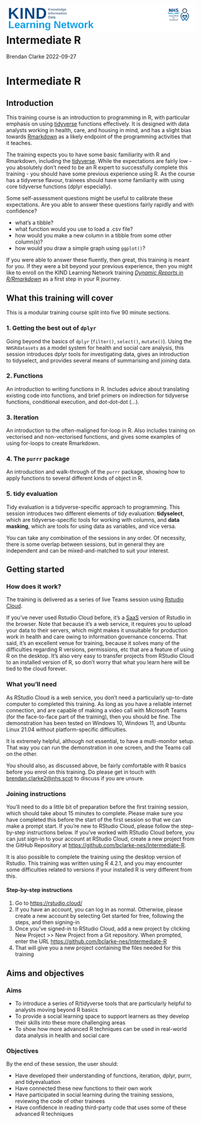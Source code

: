 ![](img/header.png) Intermediate R
================
Brendan Clarke
2022-09-27

# Intermediate R

## Introduction

This training course is an introduction to programming in R, with
particular emphasis on using [tidyverse](https://www.tidyverse.org/)
functions effectively. It is designed with data analysts working in
health, care, and housing in mind, and has a slight bias towards
[Rmarkdown](https://rmarkdown.rstudio.com/) as a likely endpoint of the
programming activities that it teaches.

The training expects you to have some basic familiarity with R and
Rmarkdown, including the [tidyverse](https://www.tidyverse.org/). While
the expectations are fairly low - you absolutely don’t need to be an R
expert to successfully complete this training - you should have some
previous experience using R. As the course has a tidyverse flavour,
trainees should have some familiarity with using core tidyverse
functions (dplyr especially).

Some self-assessment questions might be useful to calibrate these
expectations. Are you able to answer these questions fairly rapidly and
with confidence?

-   what’s a tibble?
-   what function would you use to load a .csv file?
-   how would you make a new column in a tibble from some other
    column(s)?
-   how would you draw a simple graph using `ggplot()`?

If you were able to answer these fluently, then great, this training is
meant for you. If they were a bit beyond your previous experience, then
you might like to enroll on the KIND Learning Network training [*Dynamic
Reports in R/Rmarkdown*](https://learn.nes.nhs.scot/62249) as a first
step in your R journey.

## What this training will cover

This is a modular training course split into five 90 minute sections.

### 1. Getting the best out of `dplyr`

Going beyond the basics of `dplyr` (`filter()`, `select()`, `mutate()`).
Using the `NHSRdatasets` as a model system for health and social care
analysis, this session introduces dplyr tools for investigating data,
gives an introduction to tidyselect, and provides several means of
summarising and joining data.

### 2. Functions

An introduction to writing functions in R. Includes advice about
translating existing code into functions, and brief primers on
indirection for tidyverse functions, conditional execution, and
dot-dot-dot (…).

### 3. Iteration

An introduction to the often-maligned for-loop in R. Also includes
training on vectorised and non-vectorised functions, and gives some
examples of using for-loops to create Rmarkdown.

### 4. The `purrr` package

An introduction and walk-through of the `purrr` package, showing how to
apply functions to several different kinds of object in R.

### 5. tidy evaluation

Tidy evaluation is a tidyverse-specific approach to programming. This
session introduces two different elements of tidy evaluation:
**tidyselect**, which are tidyverse-specific tools for working with
columns, and **data masking**, which are tools for using data as
variables, and vice versa.

You can take any combination of the sessions in any order. Of necessity,
there is some overlap between sessions, but in general they are
independent and can be mixed-and-matched to suit your interest.

## Getting started

### How does it work?

The training is delivered as a series of live Teams session using
[Rstudio Cloud](https://rstudio.cloud/).

If you’ve never used Rstudio Cloud before, it’s a
[SaaS](https://en.wikipedia.org/wiki/Software_as_a_service) version of
Rstudio in the browser. Note that because it’s a web service, it
requires you to upload your data to their servers, which might makes it
unsuitable for production work in health and care owing to information
governance concerns. That said, it’s an excellent venue for training,
because it solves many of the difficulties regarding R versions,
permissions, etc that are a feature of using R on the desktop. It’s also
very easy to transfer projects from RStudio Cloud to an installed
version of R, so don’t worry that what you learn here will be tied to
the cloud forever.

### What you’ll need

As RStudio Cloud is a web service, you don’t need a particularly
up-to-date computer to completed this training. As long as you have a
reliable internet connection, and are capable of making a video call
with Microsoft Teams (for the face-to-face part of the training), then
you should be fine. The demonstration has been tested on Windows 10,
Windows 11, and Ubuntu Linux 21.04 without platform-specific
difficulties.

It is extremely helpful, although not essential, to have a multi-monitor
setup. That way you can run the demonstration in one screen, and the
Teams call on the other.

You should also, as discussed above, be fairly comfortable with R basics
before you enrol on this training. Do please get in touch with
<brendan.clarke2@nhs.scot> to discuss if you are unsure.

### Joining instructions

You’ll need to do a little bit of preparation before the first training
session, which should take about 15 minutes to complete. Please make
sure you have completed this before the start of the first session so
that we can make a prompt start. If you’re new to RStudio Cloud, please
follow the step-by-step instructions below. If you’ve worked with
RStudio Cloud before, you can just sign-in to your account at RStudio
Cloud, create a new project from the GitHub Repository at
<https://github.com/bclarke-nes/Intermediate-R>.

It is also possible to complete the training using the desktop version
of Rstudio. This training was written using R 4.2.1, and you may
encounter some difficulties related to versions if your installed R is
very different from this.

#### Step-by-step instructions

1.  Go to <https://rstudio.cloud/>
2.  If you have an account, you can log in as normal. Otherwise, please
    create a new account by selecting Get started for free, following
    the steps, and then signing-in
3.  Once you’ve signed-in to RStudio Cloud, add a new project by
    clicking New Project \>\> New Project from a Git repository. When
    prompted, enter the URL
    <https://github.com/bclarke-nes/Intermediate-R>
4.  That will give you a new project containing the files needed for
    this training

## Aims and objectives

### Aims

-   To introduce a series of R/tidyverse tools that are particularly
    helpful to analysts moving beyond R basics
-   To provide a social learning space to support learners as they
    develop their skills into these more challenging areas
-   To show how more advanced R techniques can be used in real-world
    data analysis in health and social care

### Objectives

By the end of these session, the user should:

-   Have developed their understanding of functions, iteration, dplyr,
    purrr, and tidyevaluation
-   Have connected these new functions to their own work
-   Have participated in social learning during the training sessions,
    reviewing the code of other trainees
-   Have confidence in reading third-party code that uses some of these
    advanced R techniques
